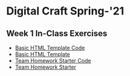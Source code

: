 # Digital Craft Spring-'21

## Week 1 In-Class Exercises
* [Basic HTML Template Code](https://github.com/compagnb/SP21-PUFY1225-DIGITAL-CRAFT/blob/main/wk1htmldemo.html)
* [Basic HTML Template](https://compagnb.github.io/SP21-PUFY1225-DIGITAL-CRAFT/wk1htmldemo.html)
* [Team Homework Starter Code](https://github.com/compagnb/SP21-PUFY1225-DIGITAL-CRAFT/blob/main/wk1homeworksample.html)
* [Team Homework Starter](https://compagnb.github.io/SP21-PUFY1225-DIGITAL-CRAFT/wk1homeworksample.html)